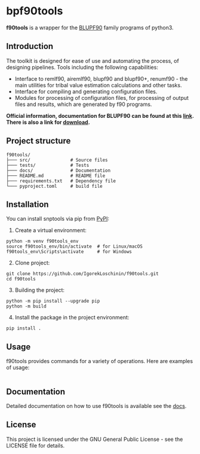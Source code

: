 # bpf90tools

**f90tools** is a wrapper for the [BLUPF90](https://nce.ads.uga.edu/wiki/doku.php?id=start) family programs of python3. 

## Introduction
The  toolkit is designed for ease of use and automating the process, of designing 
pipelines. Tools including the following capabilities:

- Interface to remlf90, airemlf90, blupf90 and blupf90+, renumf90 - the main utilities for tribal value estimation calculations and other tasks.
- Interface for compiling and generating configuration files. 
- Modules for processing of configuration files, for processing of output files and results, which are generated by f90 programs.

**Official information, documentation for BLUPF90 can be found at this [link](https://nce.ads.uga.edu/wiki/doku.php?id=documentation). 
There is also a link for [download](https://nce.ads.uga.edu/software/).**

## Project structure
```
f90tools/
├─── src/               # Source files
├─── tests/             # Tests
├─── docs/              # Documentation
├─── README.md          # README file
├─── requirements.txt   # Dependency file
└─── pyproject.toml     # build file
```

## Installation
You can install snptools via pip from [PyPI](https://pypi.org/project/snplib/):
1. Create a virtual environment:
```
python -m venv f90tools_env
source f90tools_env/bin/activate  # for Linux/macOS
f90tools_env\Scripts\activate     # for Windows
```
2. Clone project:
```
git clone https://github.com/IgorekLoschinin/f90tools.git
cd f90tools
```

3. Building the project:
```
python -m pip install --upgrade pip
python -m build
```

4. Install the package in the project environment:
```
pip install .
```

## Usage
f90tools provides commands for a variety of operations. Here are examples of 
usage:
```
```

## Documentation
Detailed documentation on how to use f90tools is available see the [docs]().

## License
This project is licensed under the GNU General Public License - see the 
LICENSE file for details.
